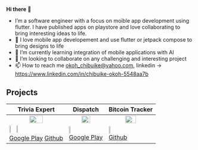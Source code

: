 <b>Hi there</b> 👋 
- I’m a software engineer with a focus on moible app development using flutter. I have published apps on playstore and love collaborating to bring interesting ideas to life.
- 👀 I love mobile app developement and use flutter or jetpack compose to bring designs to life 
- 🌱 I’m currently learning integration of mobile applications with AI
- 💞️ I’m looking to collaborate on any challenging and interesting project
- 📫 How to reach me okoh_chibuike@yahoo.com, linkedin -> https://www.linkedin.com/in/chibuike-okoh-5548aa7b

<!---
chibikes/chibikes is a ✨ special ✨ repository because its `README.md` (this file) appears on your GitHub profile.
You can click the Preview link to take a look at your changes.
--->

<h2>Projects</h2>

| Trivia Expert | Dispatch | Bitcoin Tracker |
|------------------|--------------|---------------------|
|<div align="center"><img src="https://user-images.githubusercontent.com/53054854/192139109-bf19805d-244b-42b8-b52e-9054a15304a3.gif" width="50%" height="50%"/></div>|<div align="center"><img src="https://github.com/chibikes/chibikes/assets/53054854/f3279a56-d833-4336-baae-861c722ae3f4" width="50%" height="50%"/></div>|<div align="center"><img src="https://user-images.githubusercontent.com/53054854/192138552-6c7fc4f3-5054-4179-acaa-98026c8859ca.gif" width="50%" height="50%"/></div>|
|<div><img src="https://github.com/chibikes/chibikes/assets/53054854/835d20c6-1ccf-4170-8b40-2557adea8de9.png" width="10%" height="10%"/>          <img src="https://github.com/chibikes/chibikes/assets/53054854/9edfd105-d376-48f3-be21-75d5f8f56a86" width="10%" height="10%"/></div> <div><a href="https://play.google.com/store/apps/details?id=com.trivia.expert">Google Play</a> <a href="https://github.com/chibikes/trivia_expert_app">Github</a>|<div><img src="https://github.com/chibikes/chibikes/assets/53054854/835d20c6-1ccf-4170-8b40-2557adea8de9.png" width="10%" height="10%"/></div> <a href="https://play.google.com/store/apps/details?id=com.fardelins.app">Google Play</a>|<div><img src="https://github.com/chibikes/chibikes/assets/53054854/9edfd105-d376-48f3-be21-75d5f8f56a86" width="10%" height="10%"/></div> <a href="https://github.com/chibikes/flutter_bitcoin_tracker">Github</a>|

